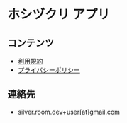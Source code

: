 # ホシヅクリ アプリ

## コンテンツ

- <a href="./terms-of-use">利用規約</a>
- <a href="./privacy-policy">プライバシーポリシー</a>

## 連絡先

- silver.room.dev+user[at]gmail.com
